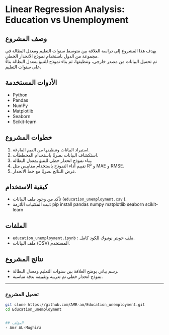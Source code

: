 # Linear Regression Analysis: Education vs Unemployment

## وصف المشروع
يهدف هذا المشروع إلى دراسة العلاقة بين متوسط سنوات التعليم ومعدل البطالة في مجموعة من الدول باستخدام نموذج الانحدار الخطي.  
تم تحميل البيانات من مصدر خارجي، وتنظيفها، ثم بناء نموذج للتنبؤ بمعدل البطالة بناءً على سنوات التعليم.

## الأدوات المستخدمة
- Python
- Pandas
- NumPy
- Matplotlib
- Seaborn
- Scikit-learn

## خطوات المشروع
1. استيراد البيانات وتنظيفها من القيم الفارغة.
2. استكشاف البيانات بصريًا باستخدام المخططات.
3. بناء نموذج انحدار خطي للتنبؤ بمعدل البطالة.
4. تقييم أداء النموذج باستخدام مقاييس مثل R² و MAE و RMSE.
5. عرض النتائج بصريًا مع خط الانحدار.

## كيفية الاستخدام
- تأكد من وجود ملف البيانات (`education_unemployment.csv` ).
- ثبت المكتبات اللازمة:
pip install pandas numpy matplotlib seaborn scikit-learn

## الملفات
- `education_unemployment.ipynb` : ملف جوبتر نوتبوك للكود كامل.
- ملف البيانات (CSV) المستخدم.

## نتائج المشروع
- رسم بياني يوضح العلاقة بين سنوات التعليم ومعدل البطالة.
- نموذج انحدار خطي تم تدريبه وتقييمه بدقة مناسبة.

---
### تحميل المشروع

```bash
git clone https://github.com/AMR-am/Education_unemployment.git
cd Education_unemployment


## المؤلف
- Amr AL-Mughira 


